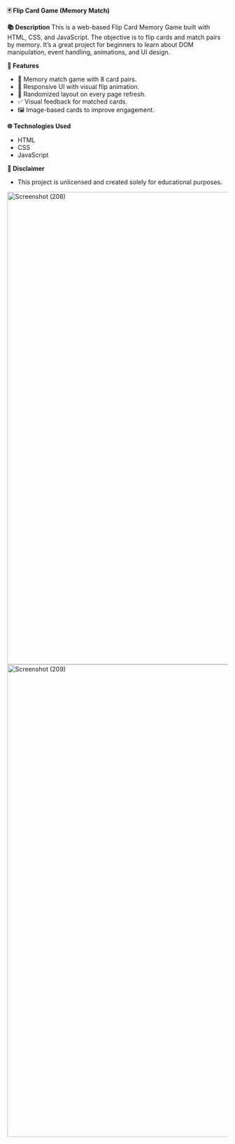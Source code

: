 **🃏 Flip Card Game (Memory Match)** 

**📚 Description**
This is a web-based Flip Card Memory Game built with HTML, CSS, and JavaScript. The objective is to flip cards and match pairs by memory. It’s a great project for beginners to learn about DOM manipulation, event handling, animations, and UI design.

**🚀 Features**
- 🧠 Memory match game with 8 card pairs.
- 🎨 Responsive UI with visual flip animation.
- 🔁 Randomized layout on every page refresh.
- ✅ Visual feedback for matched cards.
- 🖼️ Image-based cards to improve engagement.

**🌐 Technologies Used**
- HTML
- CSS
- JavaScript

**📄 Disclaimer**
- This project is unlicensed and created solely for educational purposes.

<img width="1920" height="1080" alt="Screenshot (208)" src="https://github.com/user-attachments/assets/31afdc10-99a5-4c7c-a5fe-bf541070acc4" />
<img width="1920" height="1080" alt="Screenshot (209)" src="https://github.com/user-attachments/assets/c6a27d19-bf0a-4cbc-942f-689aadca002a" />

